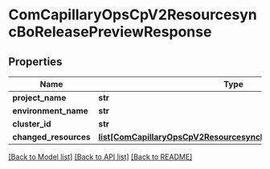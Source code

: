 # ComCapillaryOpsCpV2ResourcesyncBoReleasePreviewResponse

## Properties
Name | Type | Description | Notes
------------ | ------------- | ------------- | -------------
**project_name** | **str** |  | [optional] 
**environment_name** | **str** |  | [optional] 
**cluster_id** | **str** |  | [optional] 
**changed_resources** | [**list[ComCapillaryOpsCpV2ResourcesyncRepositoryResourceStatus]**](ComCapillaryOpsCpV2ResourcesyncRepositoryResourceStatus.md) |  | [optional] 

[[Back to Model list]](../README.md#documentation-for-models) [[Back to API list]](../README.md#documentation-for-api-endpoints) [[Back to README]](../README.md)

